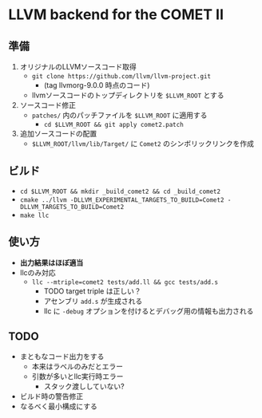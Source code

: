 # LLVM backend for the COMET II


## 準備
1. オリジナルのLLVMソースコード取得
    * `git clone https://github.com/llvm/llvm-project.git`
        * (tag llvmorg-9.0.0 時点のコード)
    * llvmソースコードのトップディレクトリを `$LLVM_ROOT` とする
2. ソースコード修正
    * `patches/` 内のパッチファイルを `$LLVM_ROOT` に適用する
        * `cd $LLVM_ROOT && git apply comet2.patch`
3. 追加ソースコードの配置
    * `$LLVM_ROOT/llvm/lib/Target/` に `Comet2` のシンボリックリンクを作成


## ビルド
* `cd $LLVM_ROOT && mkdir _build_comet2 && cd _build_comet2`
* `cmake ../llvm -DLLVM_EXPERIMENTAL_TARGETS_TO_BUILD=Comet2 -DLLVM_TARGETS_TO_BUILD=Comet2`
* `make llc`


## 使い方
* __出力結果はほぼ適当__
* llcのみ対応
    * `llc --mtriple=comet2 tests/add.ll && gcc tests/add.s`
        * TODO target triple は正しい？
        * アセンブリ `add.s` が生成される
        * llc に `-debug` オプションを付けるとデバッグ用の情報も出力される


## TODO
* まともなコード出力をする
    * 本来はラベルのみだとエラー
    * 引数が多いとllc実行時エラー
        * スタック渡ししていない?
* ビルド時の警告修正
* なるべく最小構成にする


